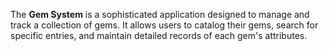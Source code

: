The **Gem System** is a sophisticated application designed to manage and track a collection of gems. It allows users to catalog their gems, search for specific entries, and maintain detailed records of each gem's attributes.
<!--stackedit_data:
eyJoaXN0b3J5IjpbLTE3OTk1MTE3MDUsLTIwODg3NDY2MTIsLT
E2NTA0MzkxMTddfQ==
-->